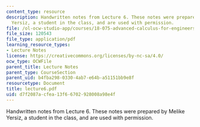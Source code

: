 ```yaml
---
content_type: resource
description: Handwritten notes from Lecture 6. These notes were prepared by Melike
  Yersiz, a student in the class, and are used with permission.
file: /ol-ocw-studio-app/courses/18-075-advanced-calculus-for-engineers-fall-2004/d7f2087acfea13f66702928008a98e4f_lecture6.pdf
file_size: 120543
file_type: application/pdf
learning_resource_types:
- Lecture Notes
license: https://creativecommons.org/licenses/by-nc-sa/4.0/
ocw_type: OCWFile
parent_title: Lecture Notes
parent_type: CourseSection
parent_uid: b4fba298-0330-4ab7-e64b-a51151bb9e8f
resourcetype: Document
title: lecture6.pdf
uid: d7f2087a-cfea-13f6-6702-928008a98e4f
---
```

Handwritten notes from Lecture 6. These notes were prepared by Melike Yersiz, a student in the class, and are used with permission.